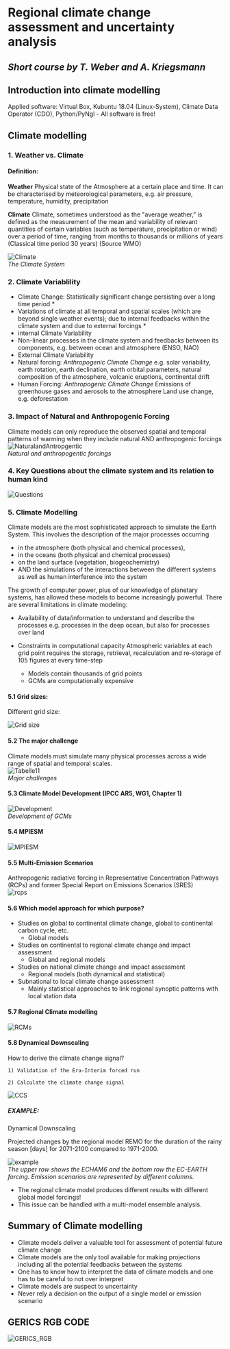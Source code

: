 # **Regional climate change assessment and uncertainty analysis**
## *Short course by T. Weber and A. Kriegsmann*

## Introduction into climate modelling

Applied software: Virtual Box, Kubuntu 18.04 (Linux-System), Climate Data Operator (CDO), Python/PyNgl - All software is free!

## Climate modelling
### 1. Weather vs. Climate
#### Definition:
**Weather**
Physical state of the Atmosphere
at a certain place and time. It can be characterised by meteorological parameters, e.g. air pressure, temperature, humidity, precipitation

**Climate**
Climate, sometimes understood as the "average weather,” is defined as the measurement of the mean and variability of relevant quantities of certain variables (such as temperature, precipitation or wind) over a period of time, ranging from months to thousands or millions of years (Classical time period 30 years)
(Source WMO)

![Climate](./fig_workshop/Climate_Bild1.png "Climate") <br/>
*The Climate System*

### 2. Climate Variablility
* Climate Change: Statistically significant change persisting over a long time period * 
* Variations of climate at all temporal and spatial scales (which are beyond single weather events); due to internal feedbacks within the climate system and due to external forcings *
* internal Climate Variability
* Non-linear processes in the climate system and feedbacks between its components, e.g. between ocean and atmosphere (ENSO, NAO)
* External Climate Variability
* Natural forcing: 
*Anthropogenic Climate Change*
e.g. solar variability, earth rotation, earth declination, earth orbital parameters, natural composition of the atmosphere, volcanic eruptions, continental drift
* Human Forcing:
*Anthropogenic Climate Change*
Emissions of greenhouse gases and aerosols to the atmosphere Land use change,
e.g. deforestation

### 3. Impact of Natural and Anthropogenic Forcing
Climate models can only reproduce the observed spatial and temporal patterns of warming when they include natural AND anthropogenic forcings<br/>
![NaturalandAntropgentic](./fig_workshop/Forcing.png "natural and anthropogentic forcings") <br/>
*Natural and anthropogentic forcings*

### 4. Key Questions about the climate system and its relation to human kind
![Questions](./fig_workshop/key_questions_klein.png "key_questions")

### 5. Climate Modelling
Climate models are the most sophisticated approach to simulate the Earth System.
This involves the description of the major processes occurring

* in the atmosphere (both physical and chemical processes),
* in the oceans (both physical and chemical processes)
* on the land surface (vegetation, biogeochemistry)
* AND the simulations of the interactions between the different systems as well as human interference into the system

The growth of computer power, plus of our knowledge of planetary systems, has allowed these models to become increasingly powerful.
There are several limitations in climate modeling:

* Availability of data/information to understand and describe the processes e.g. processes in the deep ocean, but also for processes over land
* Constraints in computational capacity Atmospheric variables at each grid point requires the storage, retrieval, recalculation and re-storage of 105 figures at every time-step

  * Models contain thousands of grid points
  * GCMs are computationally expensive

#### 5.1 Grid sizes:
Different grid size:

![Grid size](./fig_workshop/Grid_size.png "Different Grid size")

#### 5.2 The major challenge
Climate models must simulate many physical processes across a wide range of spatial and temporal scales. <br/>
![Tabelle11](./fig_workshop/Tabelle11.png "Major challenge") <br/>
*Major challenges*

#### 5.3 Climate Model Development (IPCC AR5, WG1, Chapter 1)
![Development](./fig_workshop/Development_klein_klein.png "Development of the GCMs with time") </br>
*Development of GCMs*

#### 5.4 MPIESM
![MPIESM](./fig_workshop/echam6.png "Earth System Models")

#### 5.5 Multi-Emission Scenarios
Anthropogenic radiative forcing in Representative Concentration Pathways (RCPs) and  former Special Report on Emissions Scenarios (SRES) <br/>
![rcps](./fig_workshop/rcps_klein.png "Adopted from: IPCC AR5 WG I: Figure 1.15 | Historical and projected total anthropogenic  radiative forcing (RF) (W m–2) relative to preindustrial level (about 1765) between 1950 and 2100.")

#### 5.6 Which model approach for which purpose?
* Studies on global to continental climate change, global to continental carbon cycle, etc.
    - Global models
* Studies on continental to regional climate change and impact assessment
   - Global and regional models
* Studies on national climate change and impact assessment
   - Regional models (both dynamical and statistical)
* Subnational to local climate change assessment
   - Mainly statistical approaches to link regional synoptic patterns with local station data 

#### 5.7 Regional Climate modelling
![RCMs](./fig_workshop/Folie19.png "From GCM to RCM" )

#### 5.8 Dynamical Downscaling
How to derive the climate change signal?

    1) Validation of the Era-Interim forced run

    2) Calculate the climate change signal

![CCS](./fig_workshop/val_climatechange_folie.png " " )

##### EXAMPLE:
Dynamical Downscaling

Projected changes by the regional model REMO for the duration of the rainy season [days] for 2071-2100 compared to 1971-2000. 

![example](./fig_workshop/Folie24.png "The upper row shows the ECHAM6 and the bottom row the EC-EARTH forcing. Emission scenarios are represented by different columns. " ) </br>
*The upper row shows the ECHAM6 and the bottom row the EC-EARTH forcing. Emission scenarios are represented by different columns.* 

* The regional climate model produces different results with different global model forcings!
* This issue can be handled with a multi-model ensemble analysis.

## Summary of Climate modelling
* Climate models deliver a valuable tool for assessment of potential future climate change
* Climate models are the only tool available for making projections including all the potential feedbacks between the systems
* One has to know how to interpret the data of climate models and one has to be careful to not over interpret
* Climate models are suspect to uncertainty
* Never rely a decision on the output of a single model or emission scenario



## GERICS RGB CODE

![GERICS_RGB](./fig_workshop/GERICS_color-codes_in_RGB_for_presentations_klein.png "GERICS rgb code")
